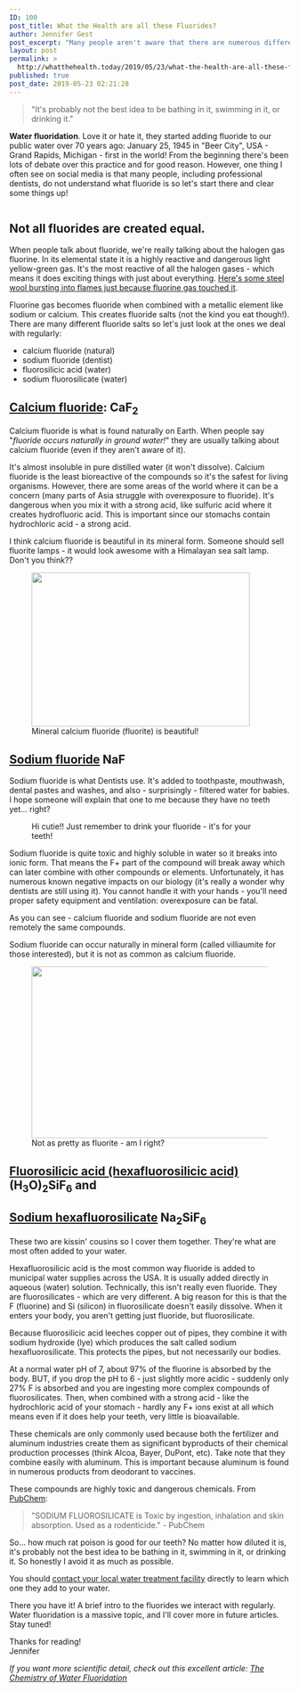 ```yaml
---
ID: 100
post_title: What the Health are all these Fluorides?
author: Jennifer Gest
post_excerpt: "Many people aren't aware that there are numerous different forms of fluoride and they are each very different."
layout: post
permalink: >
  http://whatthehealth.today/2019/05/23/what-the-health-are-all-these-fluorides/
published: true
post_date: 2019-05-23 02:21:28
---
```

<!-- wp:quote -->
<blockquote class="wp-block-quote"><p>"It's probably not the best idea to be bathing in it, swimming in it, or drinking it."</p></blockquote>
<!-- /wp:quote -->

<!-- wp:paragraph -->
<p><strong>Water fluoridation</strong>. Love it or hate it, they started adding fluoride to our public water over 70 years ago: January 25, 1945 in "Beer City", USA - Grand Rapids, Michigan - first in the world! From the beginning there's been lots of debate over this practice and for good reason. However, one thing I often see on social media is that many people, including professional dentists, do not understand what fluoride is so let's start there and clear some things up!</p>
<!-- /wp:paragraph -->

<!-- wp:image {"id":148,"align":"center"} -->
<div class="wp-block-image"><figure class="aligncenter"><img src="http://whatthehealth.today/wp-content/uploads/2019/05/MI_plate_SINCE-1945.png" alt="" class="wp-image-148"/></figure></div>
<!-- /wp:image -->

<!-- wp:heading {"align":"left"} -->
<h2 style="text-align:left">Not all fluorides are created equal.</h2>
<!-- /wp:heading -->

<!-- wp:paragraph -->
<p>When people talk about fluoride, we're really talking about the halogen gas fluorine. In its elemental state it is a highly reactive and dangerous light yellow-green gas. It's the most reactive of all the halogen gases - which means it does exciting things with just about everything. <a rel="noreferrer noopener" aria-label="here's some steel wool bursting into flames on contact with F gas (opens in a new tab)" href="https://youtu.be/V1FsO5zaf6M" target="_blank">Here's some steel wool bursting into flames just because fluorine gas touched it</a>. </p>
<!-- /wp:paragraph -->

<!-- wp:paragraph -->
<p>Fluorine gas becomes fluoride when combined with a metallic element like sodium or calcium. This creates fluoride salts (not the kind you eat though!). There are many different fluoride salts so let's just look at the ones we deal with regularly:</p>
<!-- /wp:paragraph -->

<!-- wp:list -->
<ul><li>calcium fluoride (natural)</li><li>sodium fluoride (dentist)</li><li>fluorosilicic acid (water)</li><li>sodium fluorosilicate (water)</li></ul>
<!-- /wp:list -->

<!-- wp:heading -->
<h2><a href="https://pubchem.ncbi.nlm.nih.gov/compound/84512" target="_blank" rel="noreferrer noopener" aria-label="Calcium fluoride (opens in a new tab)">Calcium fluoride</a>: <strong>CaF</strong><sub><strong>2</strong></sub></h2>
<!-- /wp:heading -->

<!-- wp:paragraph {"fontSize":"regular"} -->
<p class="has-regular-font-size">Calcium fluoride is what is found naturally on Earth. When people say "<em>fluoride occurs naturally in ground water!</em>" they are usually talking about calcium fluoride (even if they aren't aware of it). </p>
<!-- /wp:paragraph -->

<!-- wp:paragraph -->
<p>It's almost insoluble in pure distilled water (it won't dissolve). Calcium fluoride is the least bioreactive of the compounds so it's the safest for living organisms. However, there are some areas of the world where it can be a concern (many parts of Asia struggle with overexposure to fluoride). It's dangerous when you mix it with a strong acid, like sulfuric acid where it creates hydrofluoric acid. This is important since our stomachs contain hydrochloric acid - a strong acid.</p>
<!-- /wp:paragraph -->

<!-- wp:paragraph -->
<p>I think calcium fluoride is beautiful in its mineral form. Someone should sell fluorite lamps - it would look awesome with a Himalayan sea salt lamp. Don't you think??  </p>
<!-- /wp:paragraph -->

<!-- wp:image {"id":107,"align":"center","width":392,"height":276} -->
<div class="wp-block-image"><figure class="aligncenter is-resized"><img src="http://whatthehealth.today/wp-content/uploads/2019/05/s-l800.jpg" alt="" class="wp-image-107" width="392" height="276"/><figcaption>Mineral calcium fluoride (fluorite) is beautiful!</figcaption></figure></div>
<!-- /wp:image -->

<!-- wp:heading -->
<h2><a href="https://pubchem.ncbi.nlm.nih.gov/compound/5235" target="_blank" rel="noreferrer noopener" aria-label="Sodium fluoride (opens in a new tab)">Sodium fluoride</a> <strong>NaF</strong></h2>
<!-- /wp:heading -->

<!-- wp:paragraph {"fontSize":"regular"} -->
<p class="has-regular-font-size">Sodium fluoride is what Dentists use. It's added to toothpaste, mouthwash, dental pastes and washes, and also - surprisingly -  filtered water for babies. I hope someone will explain that one to me because they have no teeth yet... right? </p>
<!-- /wp:paragraph -->

<!-- wp:image {"id":115,"align":"center"} -->
<div class="wp-block-image"><figure class="aligncenter"><img src="http://whatthehealth.today/wp-content/uploads/2019/05/Fluoride-Baby-Water.jpg" alt="" class="wp-image-115"/><figcaption>Hi cutie!! Just remember to drink your fluoride - it's for your teeth! </figcaption></figure></div>
<!-- /wp:image -->

<!-- wp:paragraph -->
<p>Sodium fluoride is quite toxic and highly soluble in water so it breaks into ionic form. That means the F+ part of the compound will break away which can later combine with other compounds or elements. Unfortunately, it has numerous known negative impacts on our biology (it's really a wonder why dentists are still using it). You cannot handle it with your hands - you'll need proper safety equipment and ventilation: overexposure can be fatal. </p>
<!-- /wp:paragraph -->

<!-- wp:paragraph -->
<p>As you can see - calcium fluoride and sodium fluoride are not even remotely the same compounds.</p>
<!-- /wp:paragraph -->

<!-- wp:paragraph -->
<p>Sodium fluoride can occur naturally in mineral form (called villiaumite for those interested), but it is not as common as calcium fluoride. </p>
<!-- /wp:paragraph -->

<!-- wp:image {"id":183,"align":"center","width":462,"height":308} -->
<div class="wp-block-image"><figure class="aligncenter is-resized"><img src="http://whatthehealth.today/wp-content/uploads/2019/05/Villiaumite2_-_Poudrette_quarry_Mont_Saint-Hilaire_Quebec_Canada.jpg" alt="" class="wp-image-183" width="462" height="308"/><figcaption>Not as pretty as fluorite - am I right?</figcaption></figure></div>
<!-- /wp:image -->

<!-- wp:heading -->
<h2><a rel="noreferrer noopener" aria-label="Fluorosilicic acid (hexafluorosilicic acid) (opens in a new tab)" href="https://pubchem.ncbi.nlm.nih.gov/compound/21863527" target="_blank">Fluorosilicic acid (hexafluorosilicic acid)</a> <strong>(H</strong><sub><strong>3</strong></sub><strong>O)</strong><sub><strong>2</strong></sub><strong>SiF</strong><sub><strong>6</strong></sub> and</h2>
<!-- /wp:heading -->

<!-- wp:heading -->
<h2><a href="https://pubchem.ncbi.nlm.nih.gov/compound/Sodium_hexafluorosilicate" target="_blank" rel="noreferrer noopener" aria-label="Sodium hexafluorosilicate (opens in a new tab)">Sodium hexafluorosilicate</a> <strong>Na</strong><sub><strong>2</strong></sub><strong>SiF</strong><sub><strong>6</strong></sub></h2>
<!-- /wp:heading -->

<!-- wp:paragraph -->
<p>These two are kissin' cousins so I cover them together. They're what are most often added to your water.</p>
<!-- /wp:paragraph -->

<!-- wp:paragraph -->
<p>Hexafluorosilicic acid is the most common way fluoride is added to municipal water supplies across the USA. It is usually added directly in aqueous (water) solution. Technically, this isn't really even fluoride. They are fluorosilicates - which are very different. A big reason for this is that the F (fluorine) and Si (silicon) in fluorosilicate doesn't easily dissolve. When it enters your body, you aren't getting just fluoride, but fluorosilicate. </p>
<!-- /wp:paragraph -->

<!-- wp:paragraph -->
<p>Because fluorosilicic acid leeches copper out of pipes, they combine it with sodium hydroxide (lye) which produces the salt called sodium hexafluorosilicate. This protects the pipes, but not necessarily our bodies. </p>
<!-- /wp:paragraph -->

<!-- wp:paragraph -->
<p>At a normal water pH of 7, about 97% of the fluorine is absorbed by the body. BUT, if you drop the pH to 6 - just slightly more acidic - suddenly only 27% F is absorbed and you are ingesting more complex compounds of fluorosilicates. Then, when combined with a strong acid - like the hydrochloric acid of your stomach - hardly any F+ ions exist at all which means even if it does help your teeth, very little is bioavailable.</p>
<!-- /wp:paragraph -->

<!-- wp:paragraph -->
<p>These chemicals are only commonly used because both the fertilizer and aluminum industries create them as significant byproducts of their chemical production processes (think Alcoa, Bayer, DuPont, etc). Take note that they combine easily with aluminum. This is important because aluminum is found in numerous products from deodorant to vaccines.</p>
<!-- /wp:paragraph -->

<!-- wp:paragraph -->
<p>These compounds are highly toxic and dangerous chemicals. From <a rel="noreferrer noopener" aria-label="PubChem (opens in a new tab)" href="https://pubchem.ncbi.nlm.nih.gov/compound/Sodium_hexafluorosilicate" target="_blank">PubChem</a>:</p>
<!-- /wp:paragraph -->

<!-- wp:quote -->
<blockquote class="wp-block-quote"><p>"SODIUM FLUOROSILICATE is Toxic by ingestion, inhalation and skin absorption. Used as a rodenticide." - PubChem </p></blockquote>
<!-- /wp:quote -->

<!-- wp:paragraph -->
<p>So... how much rat poison is good for our teeth? No matter how diluted it is, it's probably not the best idea to be bathing in it, swimming in it, or drinking it. So honestly I avoid it as much as possible. </p>
<!-- /wp:paragraph -->

<!-- wp:paragraph -->
<p>You should <a rel="noreferrer noopener" aria-label="contact your local water treatment (opens in a new tab)" href="https://www.google.com/search?q=water+treatment+facility+near+me&amp;oq=water+treatment+facility+near+me" target="_blank">contact your local water treatment facility</a> directly to learn which one they add to your water.</p>
<!-- /wp:paragraph -->

<!-- wp:paragraph -->
<p>There you have it! A brief intro to the fluorides we interact with regularly. Water fluoridation is a massive topic, and I'll cover more in future articles. Stay tuned!</p>
<!-- /wp:paragraph -->

<!-- wp:paragraph -->
<p>Thanks for reading!<br>Jennifer</p>
<!-- /wp:paragraph -->

<!-- wp:paragraph -->
<p><em>If you want more scientific detail, check out this excellent article: </em><a rel="noreferrer noopener" aria-label="The Chemistry of Water Fluoridation (opens in a new tab)" href="https://fluorideinformationaustralia.files.wordpress.com/2013/01/the-chemistry-of-water-fluoridation.pdf" target="_blank"><em>The Chemistry of Water Fluoridation</em></a></p>
<!-- /wp:paragraph -->